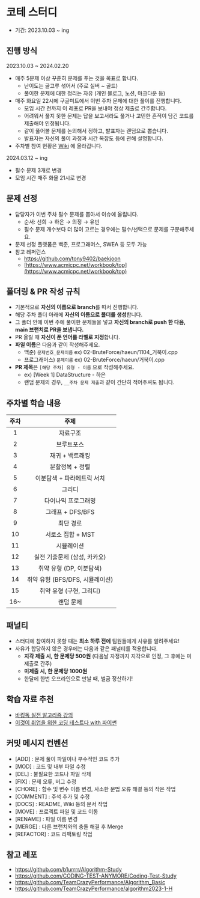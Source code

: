 # 코테 스터디

- 기간: 2023.10.03 ~ ing 

## 진행 방식

2023.10.03 ~ 2024.02.20 

- 매주 5문제 이상 꾸준히 문제를 푸는 것을 목표로 합니다.
  - 난이도는 골고루 섞어서 (주로 실버 ~ 골드) 
  - 풀이한 문제에 대한 정리는 자유 (개인 블로그, 노션, 마크다운 등)
- 매주 화요일 22시에 구글미트에서 이번 주차 문제에 대한 풀이를 진행합니다.
  - 모임 시간 전까지 이 레포로 PR을 보내야 정상 제출로 간주합니다.
  - 어려워서 풀지 못한 문제는 답을 보고서라도 풀거나 고민한 흔적이 담긴 코드를 제출해야 인정됩니다. 
  - 같이 풀어볼 문제를 논의해서 정하고, 발표자는 랜덤으로 뽑습니다. 
  - 발표자는 자신의 풀이 과정과 시간 복잡도 등에 관해 설명합니다. 
- 주차별 참여 현황은 [Wiki](https://github.com/2023-Coding-Test-Study/Coding-Test-Study/wiki/%EC%A3%BC%EC%B0%A8%EB%B3%84-%EC%B0%B8%EC%97%AC-%ED%98%84%ED%99%A9) 에 올라갑니다.

2024.03.12 ~ ing 

- 필수 문제 3개로 변경
- 모임 시간 매주 화욜 21시로 변경

## 문제 선정

- 담당자가 이번 주차 필수 문제를 뽑아서 이슈에 올립니다. 
    - 순서: 선희 → 하은 → 의정 → 유빈 
    - 필수 문제 개수보다 더 많이 고르는 경우에는 필수/선택으로 문제를 구분해주세요. 
- 문제 선정 플랫폼은 백준, 프로그래머스, SWEA 등 모두 가능 
- 참고 레퍼런스
    - https://github.com/tony9402/baekjoon
    - [https://www.acmicpc.net/workbook/top](https://www.acmicpc.net/workbook/top)

## 폴더링 & PR 작성 규칙

- 기본적으로 **자신의 이름으로 branch**를 따서 진행합니다.
- 해당 주차 폴더 아래에 **자신의 이름으로 폴더를 생성**합니다.
- 그 폴더 안에 이번 주에 풀이한 문제들을 넣고 **자신의 branch로 push 한 다음, main 브랜치로 PR을 보냅니다.**
- PR 올릴 때 **자신이 푼 언어를 라벨로 지정**합니다.
- **파일 이름**은 다음과 같이 작성해주세요.
    - 백준) `문제번호_문제이름` ex) 02-BruteForce/haeun/1104_거북이.cpp
    - 프로그래머스) `문제이름`  ex) 02-BruteForce/haeun/거북이.cpp
- **PR 제목**은 `[해당 주차] 유형 - 이름` 으로 작성해주세요.
    - ex) [Week 1] DataStructure - 하은
    - 랜덤 문제의 경우, `__주차 문제 제출`과 같이 간단히 적어주셔도 됩니다. 

## 주차별 학습 내용 

|주차|주제|
|:---:|:---:|
|1|자료구조|
|2|브루트포스|
|3|재귀 + 백트래킹|
|4|분할정복 + 정렬|
|5|이분탐색 + 파라메트릭 서치|
|6|그리디|
|7|다이나믹 프로그래밍|
|8|그래프 + DFS/BFS|
|9|최단 경로|
|10|서로소 집합 + MST|
|11|시뮬레이션|
|12|실전 기출문제 (삼성, 카카오)|
|13|취약 유형 (DP, 이분탐색)|
|14|취약 유형 (BFS/DFS, 시뮬레이션)|
|15|취약 유형 (구현, 그리디)|
|16~|랜덤 문제|

## 패널티

- 스터디에 참여하지 못할 때는 **최소 하루 전에** 팀원들에게 사유를 알려주세요!
- 사유가 합당하지 않은 경우에는 다음과 같은 패널티를 적용합니다.
    - **지각 제출 시, 한 문제당 500원** (다음날 자정까지 지각으로 인정, 그 후에는 미제출로 간주)
    - **미제출 시, 한 문제당 1000원**
    - 한달에 한번 오프라인으로 만날 때, 벌금 정산하기!

## 학습 자료 추천

- [바킹독 실전 알고리즘 강의](https://github.com/encrypted-def/basic-algo-lecture)
- [이것이 취업을 위한 코딩 테스트다 with 파이썬](https://www.youtube.com/playlist?list=PLVsNizTWUw7H9_of5YCB0FmsSc-K44y81)

## 커밋 메시지 컨벤션 

- [ADD] : 문제 풀이 파일이나 부수적인 코드 추가
- [MOD] : 코드 및 내부 파일 수정
- [DEL] : 불필요한 코드나 파일 삭제
- [FIX] : 문제 오류, 버그 수정 
- [CHORE] : 함수 및 변수 이름 변경, 사소한 문법 오류 해결 등의 작은 작업
- [COMMENT] : 주석 추가 및 수정 
- [DOCS] : README, Wiki 등의 문서 작업 
- [MOVE] : 프로젝트 파일 및 코드 이동
- [RENAME] : 파일 이름 변경
- [MERGE] : 다른 브랜치와의 충돌 해결 후 Merge
- [REFACTOR] : 코드 리팩토링 작업

## 참고 레포

- https://github.com/b1urrrr/Algorithm-Study
- https://github.com/CODING-TEST-ANYMORE/Coding-Test-Study
- https://github.com/TeamCrazyPerformance/Algorithm_Basic
- https://github.com/TeamCrazyPerformance/algorithm2023-1-H
